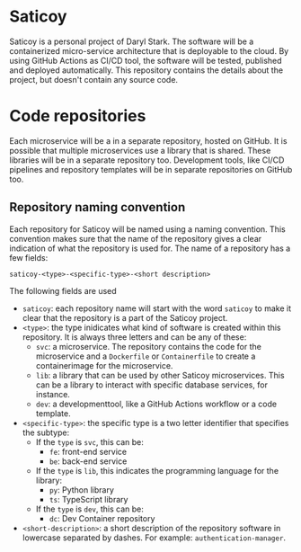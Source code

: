 # Saticoy

Saticoy is a personal project of Daryl Stark. The software will be a containerized micro-service architecture that is deployable to the cloud. By using GitHub Actions as CI/CD tool, the software will be tested, published and deployed automatically. This repository contains the details about the project, but doesn't contain any source code.

# Code repositories

Each microservice will be a in a separate repository, hosted on GitHub. It is possible that multiple microservices use a library that is shared. These libraries will be in a separate repository too. Development tools, like CI/CD pipelines and repository templates will be in separate repositories on GitHub too.

## Repository naming convention

Each repository for Saticoy will be named using a naming convention. This convention makes sure that the name of the repository gives a clear indication of what the repository is used for. The name of a repository has a few fields:

`saticoy-<type>-<specific-type>-<short description>`

The following fields are used

-   `saticoy`: each repository name will start with the word `saticoy` to make it clear that the repository is a part of the Saticoy project.
-   `<type>`: the type inidicates what kind of software is created within this repository. It is always three letters and can be any of these:
    -   `svc`: a microservice. The repository contains the code for the microservice and a `Dockerfile` or `Containerfile` to create a containerimage for the microservice.
    -   `lib`: a library that can be used by other Saticoy microservices. This can be a library to interact with specific database services, for instance.
    -   `dev`: a developmenttool, like a GitHub Actions workflow or a code template.
-   `<specific-type>`: the specific type is a two letter identifier that specifies the subtype:
    -   If the `type` is `svc`, this can be:
        -   `fe`: front-end service
        -   `be`: back-end service
    -   If the `type` is `lib`, this indicates the programming language for the library:
        -   `py`: Python library
        -   `ts`: TypeScript library
    -   If the `type` is `dev`, this can be:
        -   `dc`: Dev Container repository
-   `<short-description>`: a short description of the repository software in lowercase separated by dashes. For example: `authentication-manager`.